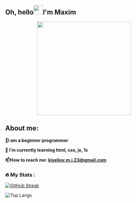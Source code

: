 ## Oh, hello<img src="https://media.giphy.com/media/hvRJCLFzcasrR4ia7z/giphy.gif" width="30px"/>I'm Maxim
<div id="header" align="center">
  <img src="https://i.imgur.com/4SdB78W.gif" width="300" height="300"/>
</div>
  
## About me:
<div>
    <p><strong>🔭I am a beginner programmer</strong> </p>
    <p><strong>🌱 I’m currently learning html, css, js, 1c</strong></p>
    <p><strong>📫How to reach me: <a href = "mailto:kiseliov.m.i.23@gmail.com">kiseliov.m.i.23@gmail.com </a></strong></p>
</div>

### :fire: My Stats :



<a href="https://git.io/streak-stats"><img src="https://streak-stats.demolab.com?user=Kiselyaka&theme=ocean-gradient" alt="GitHub Streak" /></a>


<img src="https://github-readme-stats.vercel.app/api/top-langs/?username=Kiselyaka&layout=donut-vertical" alt="Top Langs" style="max-width: 100%;">


<!--
**Kiselyaka/Kiselyaka** is a ✨ _special_ ✨ repository because its `README.md` (this file) appears on your GitHub profile.

Here are some ideas to get you started:

- 🔭 I’m currently working on ...
- 🌱 I’m currently learning ...
- 👯 I’m looking to collaborate on ...
- 🤔 I’m looking for help with ...
- 💬 Ask me about ...
- 📫 How to reach me: ...
- 😄 Pronouns: ...
- ⚡ Fun fact: ...
-->
